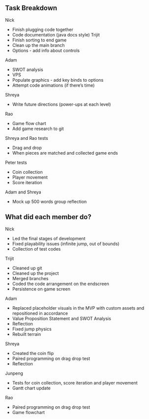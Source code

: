 ## Task Breakdown
Nick
- Finish plugging code together
- Code documentation (java docs style) 
Trijit
- Finish sorting to end game
- Clean up the main branch
- Options - add info about controls
  
Adam
- SWOT analysis
- VPS
- Populate graphics - add key binds to options
- Attempt code animations (if there’s time)

Shreya
- Write future directions (power-ups at each level)

Rao 
- Game flow chart
- Add game research to git

Shreya and Rao tests
- Drag and drop
- When pieces are matched and collected game ends

Peter tests 
- Coin collection
- Player movement
- Score iteration

Adam and Shreya 
- Mock up 500 words group reflection 

## What did each member do? 
Nick
- Led the final stages of development
- Fixed playability issues (infinite jump, out of bounds)
- Collection of test codes
  
Trijit
- Cleaned up git
- Cleaned up the project
- Merged branches
- Coded the code arrangement on the endscreen
- Persistence on game screen
  
Adam
- Replaced placeholder visuals in the MVP with custom assets and repositioned in accordance
- Value Proposition Statement and SWOT Analysis
- Reflection
- Fixed jump physics
- Rebuilt terrain
  
Shreya
- Created the coin flip
- Paired programming on drag drop test
- Reflection
  
Junpeng
- Tests for coin collection, score iteration and player movement
- Gantt chart update
  
Rao
- Paired programming on drag drop test
- Game flowchart



